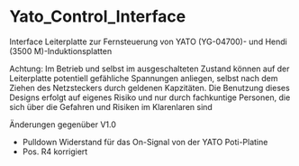 # Yato_Control_Interface
Interface Leiterplatte zur Fernsteuerung von  YATO (YG-04700)- und Hendi (3500 M)-Induktionsplatten 

Achtung: Im Betrieb und selbst im ausgeschalteten Zustand können auf der Leiterplatte potentiell gefähliche Spannungen anliegen, selbst nach dem Ziehen des Netzsteckers durch geldenen Kapzitäten.
Die Benutzung dieses Designs erfolgt auf eigenes Risiko und nur durch fachkuntige Personen, die sich über die Gefahren und Risiken im Klarenlaren sind

Änderungen gegenüber V1.0
- Pulldown Widerstand für das On-Signal von der YATO Poti-Platine
- Pos. R4 korrigiert
